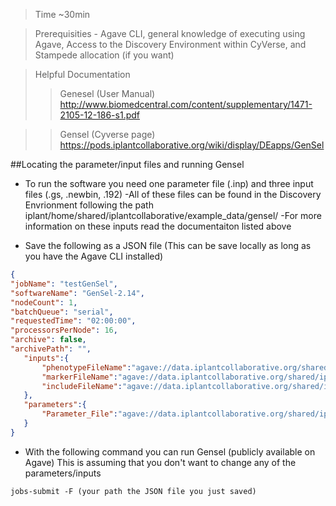 >  Time ~30min

>  Prerequisities - Agave CLI, general knowledge of executing using Agave, Access to the Discovery Environment within CyVerse, and Stampede allocation (if you want)

>  Helpful Documentation
>> Genesel (User Manual) http://www.biomedcentral.com/content/supplementary/1471-2105-12-186-s1.pdf 

>> Gensel (Cyverse page) https://pods.iplantcollaborative.org/wiki/display/DEapps/GenSel

##Locating the parameter/input files and running Gensel
-   To run the software you need one parameter file (.inp) and three input files (.gs, .newbin, .192)
      -All of these files can be found in the Discovery Envrionment following the path 
      iplant/home/shared/iplantcollaborative/example_data/gensel/
      -For more information on these inputs read the documentaiton listed above

-   Save the following as a JSON file (This can be save locally as long as you have the Agave CLI installed) 

```json
{
"jobName": "testGenSel",
"softwareName": "GenSel-2.14",
"nodeCount": 1,
"batchQueue": "serial",
"requestedTime": "02:00:00",
"processorsPerNode": 16,
"archive": false,
"archivePath": "",
   "inputs":{
       "phenotypeFileName":"agave://data.iplantcollaborative.org/shared/iplantcollaborative/example_data/gensel/DMI.gs",
       "markerFileName":"agave://data.iplantcollaborative.org/shared/iplantcollaborative/example_data/gensel/gpegeno.newbin",
       "includeFileName":"agave://data.iplantcollaborative.org/shared/iplantcollaborative/example_data/gensel/DMIg.192"
   },
   "parameters":{
       "Parameter_File":"agave://data.iplantcollaborative.org/shared/iplantcollaborative/example_data/gensel/run.inp"
   }
}
```

- With the following command you can run Gensel (publicly available on Agave)
        This is assuming that you don't want to change any of the parameters/inputs
```
jobs-submit -F (your path the JSON file you just saved) 
```
